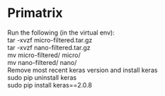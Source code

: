 # Primatrix
Run the following (in the virtual env):  
tar -xvzf micro-filtered.tar.gz  
tar -xvzf nano-filtered.tar.gz  
mv micro-filtered/ micro/  
mv nano-filtered/ nano/  
Remove most recent keras version and install keras  
sudo pip uninstall keras  
sudo pip install keras==2.0.8  

